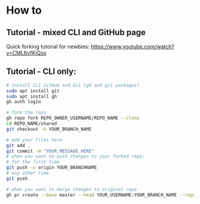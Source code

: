 # How to 

## Tutorial - mixed CLI and GitHub page
Quick forking tutorial for newbies: https://www.youtube.com/watch?v=CML6vfKjQss

## Tutorial - CLI only:
```bash
# install CLI GitHub and Git (gh and git packages)
sudo apt install git
sudo apt install gh
gh auth login

# fork the repo
gh repo fork REPO_OWNER_USERNAME/REPO_NAME --clone
cd REPO_NAME/shared
git checkout -b YOUR_BRANCH_NAME

# add your files here
git add .
git commit -m "YOUR_MESSAGE_HERE"
# when you want to push changes to your forked repo:
# for the first time
git push -u origin YOUR_BRANCHNAME
# any other time
git push

# when you want to merge changes to original repo
gh pr create --base master --head YOUR_USERNAME:YOUR_BRANCH_NAME --repo Billypl/PaczkownicyInfaPG
```